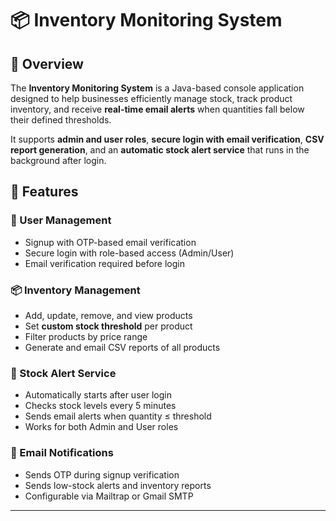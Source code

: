 # 📦 Inventory Monitoring System

## 🧠 Overview  
The **Inventory Monitoring System** is a Java-based console application designed to help businesses efficiently manage stock, track product inventory, and receive **real-time email alerts** when quantities fall below their defined thresholds.

It supports **admin and user roles**, **secure login with email verification**, **CSV report generation**, and an **automatic stock alert service** that runs in the background after login.


## 🚀 Features

### 👤 User Management  
- Signup with OTP-based email verification  
- Secure login with role-based access (Admin/User)  
- Email verification required before login  

### 📦 Inventory Management  
- Add, update, remove, and view products  
- Set **custom stock threshold** per product  
- Filter products by price range  
- Generate and email CSV reports of all products  

### 🔔 Stock Alert Service  
- Automatically starts after user login  
- Checks stock levels every 5 minutes  
- Sends email alerts when quantity ≤ threshold  
- Works for both Admin and User roles  

### 📧 Email Notifications  
- Sends OTP during signup verification  
- Sends low-stock alerts and inventory reports  
- Configurable via Mailtrap or Gmail SMTP  

---

